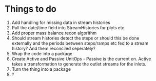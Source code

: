 # Things to do

1. Add handling for missing data in stream histories
2. Pull the date/time field into StreamHistories for plots etc
3. Add proper mass balance recon algorithm
4. Should stream histories detect the steps or should this be done externally and the periods between steps/ramps etc fed to a stream history? And them reconciled seperately?
5. Wrap the code into a package
6. Create Active and Passive UnitOps - Passive is the current on. Active takes a transformation to generate the outlet streams for the inlets.
7. Turn the thing into a package
8. ?
